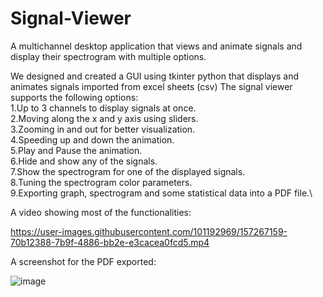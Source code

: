 # Signal-Viewer
A multichannel desktop application that views and animate signals and display their spectrogram with multiple options.

We designed and created a GUI using tkinter python that displays and animates signals imported from excel sheets (csv)
The signal viewer supports the following options:\
1.Up to 3 channels to display signals at once. \
2.Moving along the x and y axis using sliders. \
3.Zooming in and out for better visualization.\
4.Speeding up and down the animation.\
5.Play and Pause the animation.\
6.Hide and show any of the signals.\
7.Show the spectrogram for one of the displayed signals.\
8.Tuning the spectrogram color parameters.\
9.Exporting graph, spectrogram and some statistical data into a PDF file.\

A video showing most of the functionalities:

https://user-images.githubusercontent.com/101192969/157267159-70b12388-7b9f-4886-bb2e-e3cacea0fcd5.mp4


A screenshot for the PDF exported:

![image](https://user-images.githubusercontent.com/101192969/157266849-687f09bd-76ea-4108-ad3d-674f64debe98.png)
